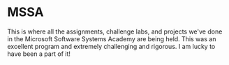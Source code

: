# MSSA
This is where all the assignments, challenge labs, and projects we've done in the Microsoft Software Systems Academy are being held.
This was an excellent program and extremely challenging and rigorous. I am lucky to have been a part of it!
